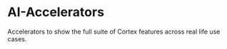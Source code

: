 # AI-Accelerators
Accelerators to show the full suite of Cortex features across real life use cases.
